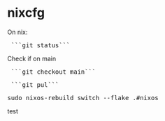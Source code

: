 # nixcfg
On nix:<br>
<pre> ```git status``` </pre>
Check if on main<br>
<pre> ```git checkout main``` </pre>
<pre> ```git pul``` </pre>
<pre>sudo nixos-rebuild switch --flake .#nixos</pre>
test